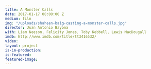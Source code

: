 ```yaml
---
title: A Monster Calls
date: 2017-01-17 00:00:00 Z
medium: film
img: "/uploads/shaheen-baig-casting-a-monster-calls.jpg"
director: Juan Antonio Bayona
with: Liam Neeson, Felicity Jones, Toby Kebbell, Lewis MacDougall
imdb: http://www.imdb.com/title/tt3416532/
video:
layout: project
is-in-production:
is-featured:
featured-image: 
---
```


